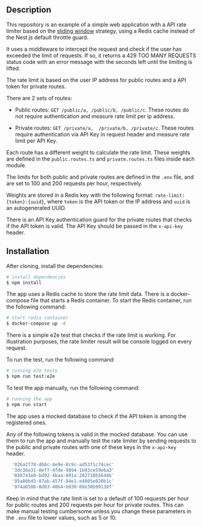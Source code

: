 ## Description

This repository is an example of a simple web application with a API rate limiter based on the [sliding window](https://en.wikipedia.org/wiki/Sliding_window_protocol) strategy, using a Redis cache instead of the Nest.js default throttle guard.

It uses a middleware to intercept the request and check if the user has exceeded the limit of requests. If so, it returns a 429 TOO MANY REQUESTS status code with an error message with the seconds left until the limiting is lifted.

The rate limit is based on the user IP address for public routes and a API token for private routes.

There are  2 sets of routes:

- Public routes: `GET /public/a, /public/b, /public/c`. These routes do not require authentication and measure rate limit per ip address.
  
- Private routes: `GET /private/a,  /private/b, /private/c`. These routes require authentication via API Key in request header and measure rate limit per API Key.

Each route has a different weight to calculate the rate limit. These weights are defined in the `public.routes.ts` and `private.routes.ts` files inside each module.

The limits for both public and private routes are defined in the `.env` file, and are set to 100 and 200 requests per hour, respectively.

Weights are stored in a Redis key with the following format: `rate-limit:{token}:{uuid}`, where `token` is the API token or the IP address and `uuid` is an autogenerated UUID.

There is an API Key authentication guard for the private routes that checks if the API token is valid. The API Key should be passed in the `x-api-key` header.



## Installation
After cloning, install the dependencies:
```bash
# install dependencies
$ npm install
```

The app uses a Redis cache to store the rate limit data. There is a docker-compose file that starts a Redis container. To start the Redis container, run the following command:
```bash
# start redis container
$ docker-compose up -d
```

There is a simple e2e test that checks if the rate limit is working. For illustration purposes, the rate limiter result will be console logged on every request.

To run the test, run the following command:
```bash
# running e2e tests
$ npm run test:e2e
```

To test the app manually, run the following command:
```bash
# running the app
$ npm run start
```

The app uses a mocked database to check if the API token is among the registered ones.

Any of the following tokens is valid in the mocked database. You can use them to run the app and manually test the rate limiter by sending requests to the public and private routes with one of these keys in the `x-api-key` header.
```bash
  '026a2f78-d68c-4e9e-8c9c-ad53f1c74cec'
  '3dc36e31-0ef7-4fde-9894-1b93ce59e6a3'
  '030743e0-bd92-4baa-801a-282710b5648b'
  '95a80b45-87ab-457f-84e1-e4805e020b1c'
  '974a0506-0d03-40b4-b030-08e30b99130f'
```
Keep in mind that the rate limit is set to a default of 100 requests per hour for public routes and 200 requests per hour for private routes. This can make manual testing cumbersome unless you change these parameters in the `.env` file to lower values, such as 5 or 10.